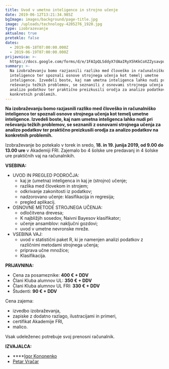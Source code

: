 ```yaml
---
title: Uvod v umetno inteligenco in strojno učenje
date: 2019-06-12T13:21:34.985Z
bgImage: images/background/page-title.jpg
image: /uploads/technology-4205276_1920.jpg
type: izobrazevanje
aktualno: true
preteklo: false
dates:
  - 2019-06-18T07:00:00.000Z
  - 2019-06-19T07:00:00.000Z
prijavnica: >-
  https://docs.google.com/forms/d/e/1FAIpQLSddyX7dAaIRyX5hKkCoXZZysavpuh_kN5NPdDLKzLsJpJrsWQ/viewform
summary: >-
  Na izobraževanju bomo razjasnili razliko med človeško in računalniško
  inteligenco ter spoznali osnove strojnega učenja kot temelj umetne
  inteligence. Izvedeli boste, kaj nam umetna inteligenca lahko nudi pri
  reševanju težkih problemov, se seznanili z osnovami strojnega učenja za
  analizo podatkov ter praktično preizkusili orodja za analizo podatkov na
  konkretnih problemih.
---
```

**Na izobraževanju bomo razjasnili razliko med človeško in računalniško inteligenco ter spoznali osnove strojnega učenja kot temelj umetne inteligence. Izvedeli boste, kaj nam umetna inteligenca lahko nudi pri reševanju težkih problemov, se seznanili z osnovami strojnega učenja za analizo podatkov ter praktično preizkusili orodja za analizo podatkov na konkretnih problemih.**

Izobraževanje bo potekalo v torek in sredo, **18. in 19. junija 2019, od 9.00 do 13.00 ure** v Akademiji FRI. Zajemalo bo 4 šolske ure predavanj in 4 šolske ure praktičnih vaj na računalnikih.

**VSEBINA:**

* UVOD IN PREGLED PODROČJA:
  * kaj je (umetna) inteligenca in kaj je (strojno) učenje; 
  * razlika med človekom in strojem; 
  * odkrivanje zakonitosti iz podatkov; 
  * nadzorovano učenje: klasifikacija in regresija;
  * pregled aplikacij.
* OSNOVNE METODE STROJNEGA UČENJA: 
  * odločitvena drevesa; 
  * K najbližjih sosedov, Naivni Bayesov klasifikator; 
  * učenje ansamblov: naključni gozdovi; 
  * uvod v umetne nevronske mreže.
* VSEBINA VAJ: 
  * uvod v statistični paket R, ki je namenjen analizi podatkov z različnimi metodami strojnega učenja; 
  * priprava učne množice; 
  * Klasifikacija.

**PRIJAVNINA:**

* Cena za posameznike: **400 € + DDV**
* Člani Kluba alumnov UL: **350 € + DDV**
* Člani Kluba alumnov UL FRI: **330 € + DDV**
* Študenti: **90 € + DDV**

Cena zajema:

* izvedbo izobraževanja,
* zapiske z dodatno razlago, ilustracijami in primeri,
* certifikat Akademije FRI,
* malico.

Vsak udeleženec potrebuje svoj prenosni računalnik.

**IZVAJALCA:**

* \*\*\*\*[Igor Kononenko](https://akademijafri.si/izvajalci/igor-kononenko/) 
* [Petar Vračar](https://akademijafri.si/izvajalci/petar-vracar/)
